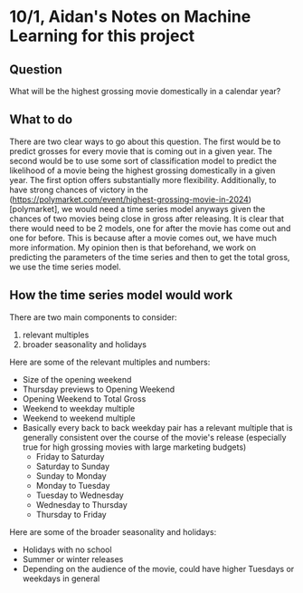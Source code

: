 # 10/1, Aidan's Notes on Machine Learning for this project
## Question
What will be the highest grossing movie domestically in a calendar year?

## What to do
There are two clear ways to go about this question. The first would be to predict grosses for every movie that is coming out in a given year. The second would be to use some sort of classification model to predict the likelihood of a movie being the highest grossing domestically in a given year. The first option offers substantially more flexibility. Additionally, to have strong chances of victory in the (https://polymarket.com/event/highest-grossing-movie-in-2024)[polymarket], we would need a time series model anyways given the chances of two movies being close in gross after releasing.
It is clear that there would need to be 2 models, one for after the movie has come out and one for before. This is because after a movie comes out, we have much more information. My opinion then is that beforehand, we work on predicting the parameters of the time series and then to get the total gross, we use the time series model.

## How the time series model would work
There are two main components to consider:
1. relevant multiples
2. broader seasonality and holidays

Here are some of the relevant multiples and numbers:
- Size of the opening weekend
- Thursday previews to Opening Weekend
- Opening Weekend to Total Gross
- Weekend to weekday multiple
- Weekend to weekend multiple
- Basically every back to back weekday pair has a relevant multiple that is generally consistent over the course of the movie's release (especially true for high grossing movies with large marketing budgets)
  - Friday to Saturday
  - Saturday to Sunday
  - Sunday to Monday
  - Monday to Tuesday
  - Tuesday to Wednesday
  - Wednesday to Thursday
  - Thursday to Friday

Here are some of the broader seasonality and holidays:
- Holidays with no school
- Summer or winter releases
- Depending on the audience of the movie, could have higher Tuesdays or weekdays in general
